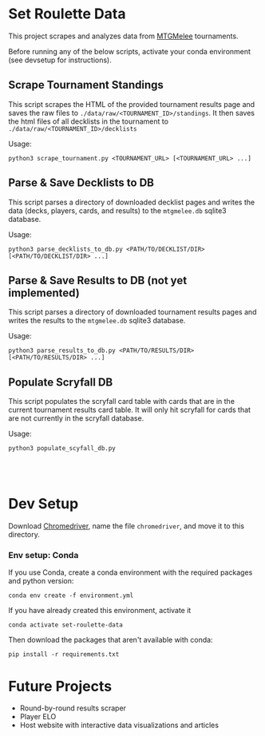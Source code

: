 # Set Roulette Data
This project scrapes and analyzes data from [MTGMelee](http://mtgmelee.com)
tournaments.

Before running any of the below scripts, activate your conda environment (see devsetup for instructions).
## Scrape Tournament Standings
This script scrapes the HTML of the provided tournament results page and saves the raw
files to `./data/raw/<TOURNAMENT_ID>/standings`. It then saves the html files of all decklists
in the tournament to `./data/raw/<TOURNAMENT_ID>/decklists`

Usage:
```
python3 scrape_tournament.py <TOURNAMENT_URL> [<TOURNAMENT_URL> ...]
```

## Parse & Save Decklists to DB
This script parses a directory of downloaded decklist pages and writes the data
(decks, players, cards, and results) to the `mtgmelee.db` sqlite3 database.

Usage:
```
python3 parse_decklists_to_db.py <PATH/TO/DECKLIST/DIR> [<PATH/TO/DECKLIST/DIR> ...]
```

## Parse & Save Results to DB (not yet implemented)
This script parses a directory of downloaded tournament results pages and writes
the results to the `mtgmelee.db` sqlite3 database.

Usage:
```
python3 parse_results_to_db.py <PATH/TO/RESULTS/DIR> [<PATH/TO/RESULTS/DIR> ...]
```

## Populate Scryfall DB
This script populates the scryfall card table with cards that are in the current
tournament results card table. It will only hit scryfall for cards that are
not currently in the scryfall database.

Usage:
```
python3 populate_scyfall_db.py
```

<br><br>

# Dev Setup
Download [Chromedriver](https://chromedriver.chromium.org/downloads), name the
file `chromedriver`, and move it to this directory.

### Env setup: Conda
If you use Conda, create a conda environment with the required packages and
python version:
```
conda env create -f environment.yml
```

If you have already created this environment, activate it
```
conda activate set-roulette-data
```


Then download the packages that aren't available with conda:
```
pip install -r requirements.txt
```

# Future Projects
- Round-by-round results scraper
- Player ELO
- Host website with interactive data visualizations and articles